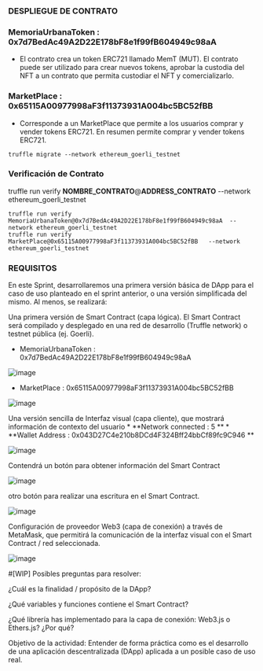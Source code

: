 
### DESPLIEGUE DE CONTRATO



### MemoriaUrbanaToken : 0x7d7BedAc49A2D22E178bF8e1f99fB604949c98aA
* El contrato crea un token ERC721 llamado MemT (MUT). El contrato puede ser utilizado para crear nuevos tokens, aprobar la custodia del NFT a un contrato que permita custodiar el NFT y comercializarlo.


### MarketPlace : 0x65115A00977998aF3f11373931A004bc5BC52fBB

* Corresponde a un MarketPlace que permite a los usuarios comprar y vender tokens ERC721. En resumen permite comprar y vender tokens ERC721.

```
truffle migrate --network ethereum_goerli_testnet
```


### Verificación de Contrato
truffle run verify  **NOMBRE_CONTRATO**@**ADDRESS_CONTRATO** --network ethereum_goerli_testnet
```
truffle run verify  MemoriaUrbanaToken@0x7d7BedAc49A2D22E178bF8e1f99fB604949c98aA  --network ethereum_goerli_testnet
truffle run verify  MarketPlace@0x65115A00977998aF3f11373931A004bc5BC52fBB   --network ethereum_goerli_testnet
```


### REQUISITOS
En este Sprint, desarrollaremos una primera versión básica de DApp para el caso de uso planteado en el sprint anterior, o una versión simplificada del mismo. Al menos, se realizará:

Una primera versión de Smart Contract (capa lógica). El Smart Contract será compilado y desplegado en una red de desarrollo (Truffle network) o testnet pública (ej. Goerli). 

* MemoriaUrbanaToken : 0x7d7BedAc49A2D22E178bF8e1f99fB604949c98aA

![image](https://github.com/jcontrerasd/Proyecto-MUTS/assets/27821228/28a2a35c-6184-418f-928b-3e08084c300c)


* MarketPlace : 0x65115A00977998aF3f11373931A004bc5BC52fBB

![image](https://github.com/jcontrerasd/Proyecto-MUTS/assets/27821228/69ebd578-a108-4654-8660-12449a3c5510)


 

Una versión sencilla de Interfaz visual (capa cliente), que mostrará información de contexto del usuario 
    * **Network connected : 5 **
    * **Wallet Address : 0x043D27C4e210b8DCd4F324Bff24bbCf89fc9C946 **

![image](https://github.com/jcontrerasd/Proyecto-MUTS/assets/27821228/08d451ac-48c6-4f01-a03f-732a10bae5a3)


Contendrá un botón para obtener información del Smart Contract


![image](https://github.com/jcontrerasd/Proyecto-MUTS/assets/27821228/2c1dda9a-7515-4da4-9ba6-c202ea159ccd)



otro botón para realizar una escritura en el Smart Contract.

![image](https://github.com/jcontrerasd/Proyecto-MUTS/assets/27821228/0b354de7-3654-47ac-ab30-58012c006444)



Configuración de proveedor Web3 (capa de conexión) a través de MetaMask, que permitirá la comunicación de la interfaz visual con el Smart Contract / red seleccionada.

![image](https://github.com/jcontrerasd/Proyecto-MUTS/assets/27821228/cbb38a58-b717-4e5f-a1a5-afc1f333edbc)


#[WIP]
Posibles preguntas para resolver:

¿Cuál es la finalidad / propósito de la DApp? 

¿Qué variables y funciones contiene el Smart Contract? 






¿Qué librería has implementado para la capa de conexión: Web3.js o Ethers.js? ¿Por qué?


Objetivo de la actividad: Entender de forma práctica como es el desarrollo de una aplicación descentralizada (DApp) aplicada a un posible caso de uso real.

